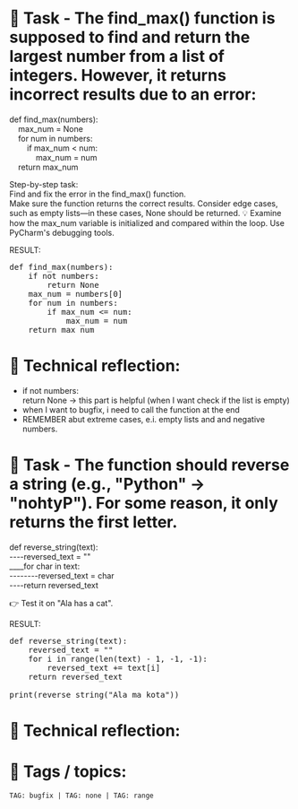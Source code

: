 # 📝 Task - The find_max() function is supposed to find and return the largest number from a list of integers. However, it returns incorrect results due to an error:

def find_max(numbers):  
    max_num = None  
    for num in numbers:  
        if max_num < num:  
            max_num = num  
    return max_num  

Step-by-step task:  
Find and fix the error in the find_max() function.  
Make sure the function returns the correct results. Consider edge cases, such as empty lists—in these cases, None should be returned.
💡 Examine how the max_num variable is initialized and compared within the loop. Use PyCharm's debugging tools.

RESULT:  
<pre>
def find_max(numbers):  
    if not numbers:  
        return None  
    max_num = numbers[0]  
    for num in numbers:  
        if max_num <= num:  
            max_num = num              
    return max_num
</pre>      
# 💭 Technical reflection:
- if not numbers:  
        return None  -> this part is helpful (when I want check if the list is empty)
- when I want to bugfix, i need to call the function at the end
- REMEMBER abut extreme cases, e.i. empty lists and and negative numbers.

# 📝 Task - The function should reverse a string (e.g., "Python" → "nohtyP"). For some reason, it only returns the first letter.

def reverse_string(text):  
----reversed_text = ""    
____for char in text:  
--------reversed_text = char  
----return reversed_text  
  
👉 Test it on "Ala has a cat".
  
  
RESULT:    
<pre>
def reverse_string(text):
    reversed_text = ""
    for i in range(len(text) - 1, -1, -1):
        reversed_text += text[i]
    return reversed_text
  
print(reverse_string("Ala ma kota"))  
</pre>

# 💭 Technical reflection: 


# 🔖 Tags / topics:
`TAG: bugfix | TAG: none | TAG: range`  

